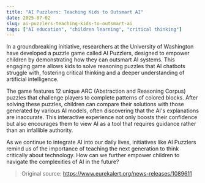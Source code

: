 ```yaml
---
title: "AI Puzzlers: Teaching Kids to Outsmart AI"
date: 2025-07-02
slug: ai-puzzlers-teaching-kids-to-outsmart-ai
tags: ["AI education", "children learning", "critical thinking"]
---
```

In a groundbreaking initiative, researchers at the University of Washington have developed a puzzle game called AI Puzzlers, designed to empower children by demonstrating how they can outsmart AI systems. This engaging game allows kids to solve reasoning puzzles that AI chatbots struggle with, fostering critical thinking and a deeper understanding of artificial intelligence.

The game features 12 unique ARC (Abstraction and Reasoning Corpus) puzzles that challenge players to complete patterns of colored blocks. After solving these puzzles, children can compare their solutions with those generated by various AI models, often discovering that the AI's explanations are inaccurate. This interactive experience not only boosts their confidence but also encourages them to view AI as a tool that requires guidance rather than an infallible authority.

As we continue to integrate AI into our daily lives, initiatives like AI Puzzlers remind us of the importance of teaching the next generation to think critically about technology. How can we further empower children to navigate the complexities of AI in the future?
> Original source: https://www.eurekalert.org/news-releases/1089611